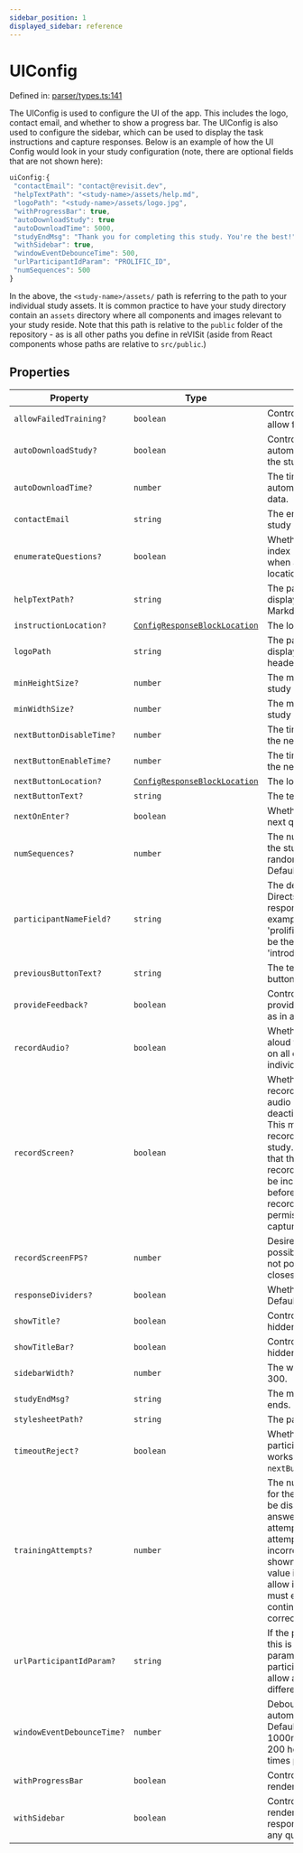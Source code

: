 ```yaml
---
sidebar_position: 1
displayed_sidebar: reference
---
```


# UIConfig

Defined in: [parser/types.ts:141](https://github.com/revisit-studies/study/blob/6d0bcf865c88e39cf1cf0007fe3f55213492c22c/src/parser/types.ts#L141)

The UIConfig is used to configure the UI of the app.
This includes the logo, contact email, and whether to show a progress bar.
The UIConfig is also used to configure the sidebar, which can be used to display the task instructions and capture responses. Below is an example of how the UI Config would look in your study configuration (note, there are optional fields that are not shown here):
```js
uiConfig:{
 "contactEmail": "contact@revisit.dev",
 "helpTextPath": "<study-name>/assets/help.md",
 "logoPath": "<study-name>/assets/logo.jpg",
 "withProgressBar": true,
 "autoDownloadStudy": true
 "autoDownloadTime": 5000,
 "studyEndMsg": "Thank you for completing this study. You're the best!",
 "withSidebar": true,
 "windowEventDebounceTime": 500,
 "urlParticipantIdParam": "PROLIFIC_ID",
 "numSequences": 500
}
```
In the above, the `<study-name>/assets/` path is referring to the path to your individual study assets. It is common practice to have your study directory contain an `assets` directory where all components and images relevant to your study reside. Note that this path is relative to the `public` folder of the repository - as is all other paths you define in reVISit (aside from React components whose paths are relative to `src/public`.)

## Properties

| Property | Type | Description | Defined in |
| ------ | ------ | ------ | ------ |
| <a id="allowfailedtraining"></a> `allowFailedTraining?` | `boolean` | Controls whether the component should allow failed training. Defaults to true. | [parser/types.ts:182](https://github.com/revisit-studies/study/blob/6d0bcf865c88e39cf1cf0007fe3f55213492c22c/src/parser/types.ts#L182) |
| <a id="autodownloadstudy"></a> `autoDownloadStudy?` | `boolean` | Controls whether the study data is automatically downloaded at the end of the study. | [parser/types.ts:198](https://github.com/revisit-studies/study/blob/6d0bcf865c88e39cf1cf0007fe3f55213492c22c/src/parser/types.ts#L198) |
| <a id="autodownloadtime"></a> `autoDownloadTime?` | `number` | The time in milliseconds to wait before automatically downloading the study data. | [parser/types.ts:200](https://github.com/revisit-studies/study/blob/6d0bcf865c88e39cf1cf0007fe3f55213492c22c/src/parser/types.ts#L200) |
| <a id="contactemail"></a> `contactEmail` | `string` | The email address that used during the study if a participant clicks contact. | [parser/types.ts:146](https://github.com/revisit-studies/study/blob/6d0bcf865c88e39cf1cf0007fe3f55213492c22c/src/parser/types.ts#L146) |
| <a id="enumeratequestions"></a> `enumerateQuestions?` | `boolean` | Whether to prepend questions with their index (+ 1). This should only be used when all questions are in the same location, e.g. all are in the side bar. | [parser/types.ts:190](https://github.com/revisit-studies/study/blob/6d0bcf865c88e39cf1cf0007fe3f55213492c22c/src/parser/types.ts#L190) |
| <a id="helptextpath"></a> `helpTextPath?` | `string` | The path to the help text file. This is displayed when a participant clicks help. Markdown is supported. | [parser/types.ts:162](https://github.com/revisit-studies/study/blob/6d0bcf865c88e39cf1cf0007fe3f55213492c22c/src/parser/types.ts#L162) |
| <a id="instructionlocation"></a> `instructionLocation?` | [`ConfigResponseBlockLocation`](../type-aliases/ConfigResponseBlockLocation.md) | The location of the instructions. | [parser/types.ts:160](https://github.com/revisit-studies/study/blob/6d0bcf865c88e39cf1cf0007fe3f55213492c22c/src/parser/types.ts#L160) |
| <a id="logopath"></a> `logoPath` | `string` | The path to the logo image. This is displayed on the landing page and the header. | [parser/types.ts:144](https://github.com/revisit-studies/study/blob/6d0bcf865c88e39cf1cf0007fe3f55213492c22c/src/parser/types.ts#L144) |
| <a id="minheightsize"></a> `minHeightSize?` | `number` | The minimum screen height size for the study | [parser/types.ts:210](https://github.com/revisit-studies/study/blob/6d0bcf865c88e39cf1cf0007fe3f55213492c22c/src/parser/types.ts#L210) |
| <a id="minwidthsize"></a> `minWidthSize?` | `number` | The minimum screen width size for the study | [parser/types.ts:208](https://github.com/revisit-studies/study/blob/6d0bcf865c88e39cf1cf0007fe3f55213492c22c/src/parser/types.ts#L208) |
| <a id="nextbuttondisabletime"></a> `nextButtonDisableTime?` | `number` | The time in milliseconds to wait before the next button is disabled. | [parser/types.ts:172](https://github.com/revisit-studies/study/blob/6d0bcf865c88e39cf1cf0007fe3f55213492c22c/src/parser/types.ts#L172) |
| <a id="nextbuttonenabletime"></a> `nextButtonEnableTime?` | `number` | The time in milliseconds to wait before the next button is enabled. | [parser/types.ts:170](https://github.com/revisit-studies/study/blob/6d0bcf865c88e39cf1cf0007fe3f55213492c22c/src/parser/types.ts#L170) |
| <a id="nextbuttonlocation"></a> `nextButtonLocation?` | [`ConfigResponseBlockLocation`](../type-aliases/ConfigResponseBlockLocation.md) | The location of the next button. | [parser/types.ts:168](https://github.com/revisit-studies/study/blob/6d0bcf865c88e39cf1cf0007fe3f55213492c22c/src/parser/types.ts#L168) |
| <a id="nextbuttontext"></a> `nextButtonText?` | `string` | The text to display on the next button. | [parser/types.ts:166](https://github.com/revisit-studies/study/blob/6d0bcf865c88e39cf1cf0007fe3f55213492c22c/src/parser/types.ts#L166) |
| <a id="nextonenter"></a> `nextOnEnter?` | `boolean` | Whether enter key should move to the next question. Defaults to false. | [parser/types.ts:164](https://github.com/revisit-studies/study/blob/6d0bcf865c88e39cf1cf0007fe3f55213492c22c/src/parser/types.ts#L164) |
| <a id="numsequences"></a> `numSequences?` | `number` | The number of sequences to generate for the study. This is used to generate the random sequences for the study. Defaults to 1000. | [parser/types.ts:202](https://github.com/revisit-studies/study/blob/6d0bcf865c88e39cf1cf0007fe3f55213492c22c/src/parser/types.ts#L202) |
| <a id="participantnamefield"></a> `participantNameField?` | `string` | The default name field for a participant. Directs revisit to use the task and response id as a name in UI elements. For example, if you wanted the response 'prolificId' from the task 'introduction' to be the name, this field would be 'introduction.prolificId' | [parser/types.ts:206](https://github.com/revisit-studies/study/blob/6d0bcf865c88e39cf1cf0007fe3f55213492c22c/src/parser/types.ts#L206) |
| <a id="previousbuttontext"></a> `previousButtonText?` | `string` | The text that is displayed on the previous button. | [parser/types.ts:174](https://github.com/revisit-studies/study/blob/6d0bcf865c88e39cf1cf0007fe3f55213492c22c/src/parser/types.ts#L174) |
| <a id="providefeedback"></a> `provideFeedback?` | `boolean` | Controls whether the component should provide feedback to the participant, such as in a training trial. Defaults to false. | [parser/types.ts:178](https://github.com/revisit-studies/study/blob/6d0bcf865c88e39cf1cf0007fe3f55213492c22c/src/parser/types.ts#L178) |
| <a id="recordaudio"></a> `recordAudio?` | `boolean` | Whether or not we want to utilize think-aloud features. If true, will record audio on all components unless deactivated on individual components. Defaults to false. | [parser/types.ts:184](https://github.com/revisit-studies/study/blob/6d0bcf865c88e39cf1cf0007fe3f55213492c22c/src/parser/types.ts#L184) |
| <a id="recordscreen"></a> `recordScreen?` | `boolean` | Whether or not we want to utilize screen recording feature. If true, will record audio on all components unless deactivated on individual components. This must be set to true if you want to record audio on any component in your study. Defaults to false. It's also required that the library component, $screen-recording.co.screenRecordingPermission, be included in the study at some point before any component that you want to record the screen on to ensure permissions are granted and screen capture has started. | [parser/types.ts:186](https://github.com/revisit-studies/study/blob/6d0bcf865c88e39cf1cf0007fe3f55213492c22c/src/parser/types.ts#L186) |
| <a id="recordscreenfps"></a> `recordScreenFPS?` | `number` | Desired fps for recording screen. If possible, this value will be used, but if it's not possible, the user agent will use the closest possible match. | [parser/types.ts:188](https://github.com/revisit-studies/study/blob/6d0bcf865c88e39cf1cf0007fe3f55213492c22c/src/parser/types.ts#L188) |
| <a id="responsedividers"></a> `responseDividers?` | `boolean` | Whether to show the response dividers. Defaults to false. | [parser/types.ts:192](https://github.com/revisit-studies/study/blob/6d0bcf865c88e39cf1cf0007fe3f55213492c22c/src/parser/types.ts#L192) |
| <a id="showtitle"></a> `showTitle?` | `boolean` | Controls whether the title should be hidden in the study. | [parser/types.ts:156](https://github.com/revisit-studies/study/blob/6d0bcf865c88e39cf1cf0007fe3f55213492c22c/src/parser/types.ts#L156) |
| <a id="showtitlebar"></a> `showTitleBar?` | `boolean` | Controls whether the title bar should be hidden in the study. | [parser/types.ts:158](https://github.com/revisit-studies/study/blob/6d0bcf865c88e39cf1cf0007fe3f55213492c22c/src/parser/types.ts#L158) |
| <a id="sidebarwidth"></a> `sidebarWidth?` | `number` | The width of the left sidebar. Defaults to 300. | [parser/types.ts:154](https://github.com/revisit-studies/study/blob/6d0bcf865c88e39cf1cf0007fe3f55213492c22c/src/parser/types.ts#L154) |
| <a id="studyendmsg"></a> `studyEndMsg?` | `string` | The message to display when the study ends. | [parser/types.ts:196](https://github.com/revisit-studies/study/blob/6d0bcf865c88e39cf1cf0007fe3f55213492c22c/src/parser/types.ts#L196) |
| <a id="stylesheetpath"></a> `stylesheetPath?` | `string` | The path to the external stylesheet file. | [parser/types.ts:212](https://github.com/revisit-studies/study/blob/6d0bcf865c88e39cf1cf0007fe3f55213492c22c/src/parser/types.ts#L212) |
| <a id="timeoutreject"></a> `timeoutReject?` | `boolean` | Whether to redirect a timed out participant to a rejection page. This only works for components where the `nextButtonDisableTime` field is set. | [parser/types.ts:176](https://github.com/revisit-studies/study/blob/6d0bcf865c88e39cf1cf0007fe3f55213492c22c/src/parser/types.ts#L176) |
| <a id="trainingattempts"></a> `trainingAttempts?` | `number` | The number of training attempts allowed for the component. The next button will be disabled until either the correct answer is given or the number of attempts is reached. When the number of attempts is reached, if the answer is incorrect still, the correct value will be shown to the participant. The default value is 2. Providing a value of -1 will allow infinite attempts and the participant must enter the correct answer to continue, and reVISit will not show the correct answer to the user. | [parser/types.ts:180](https://github.com/revisit-studies/study/blob/6d0bcf865c88e39cf1cf0007fe3f55213492c22c/src/parser/types.ts#L180) |
| <a id="urlparticipantidparam"></a> `urlParticipantIdParam?` | `string` | If the participant ID is passed in the URL, this is the name of the querystring parameter that is used to capture the participant ID (e.g. PROLIFIC_ID). This will allow a user to continue a study on different devices and browsers. | [parser/types.ts:204](https://github.com/revisit-studies/study/blob/6d0bcf865c88e39cf1cf0007fe3f55213492c22c/src/parser/types.ts#L204) |
| <a id="windoweventdebouncetime"></a> `windowEventDebounceTime?` | `number` | Debounce time in milliseconds for automatically tracked window events. Defaults to 100. E.g 100 here means 1000ms / 100ms = 10 times a second, 200 here means 1000ms / 200ms = 5 times per second | [parser/types.ts:194](https://github.com/revisit-studies/study/blob/6d0bcf865c88e39cf1cf0007fe3f55213492c22c/src/parser/types.ts#L194) |
| <a id="withprogressbar"></a> `withProgressBar` | `boolean` | Controls whether the progress bar is rendered in the study. | [parser/types.ts:148](https://github.com/revisit-studies/study/blob/6d0bcf865c88e39cf1cf0007fe3f55213492c22c/src/parser/types.ts#L148) |
| <a id="withsidebar"></a> `withSidebar` | `boolean` | Controls whether the left sidebar is rendered at all. Required to be true if your response's location is set to sidebar for any question. | [parser/types.ts:150](https://github.com/revisit-studies/study/blob/6d0bcf865c88e39cf1cf0007fe3f55213492c22c/src/parser/types.ts#L150) |
